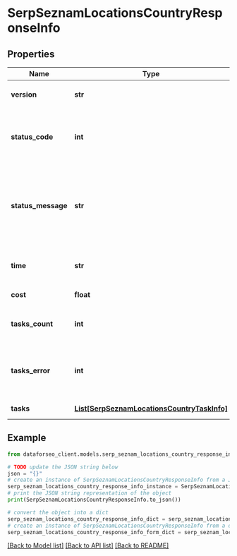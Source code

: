 # SerpSeznamLocationsCountryResponseInfo


## Properties

Name | Type | Description | Notes
------------ | ------------- | ------------- | -------------
**version** | **str** | the current version of the API | [optional] 
**status_code** | **int** | general status code you can find the full list of the response codes here | [optional] 
**status_message** | **str** | general informational message you can find the full list of general informational messages here | [optional] 
**time** | **str** | total execution time, seconds | [optional] 
**cost** | **float** | total tasks cost, USD | [optional] 
**tasks_count** | **int** | the number of tasks in the tasks array | [optional] 
**tasks_error** | **int** | the number of tasks in the tasks array returned with an error | [optional] 
**tasks** | [**List[SerpSeznamLocationsCountryTaskInfo]**](SerpSeznamLocationsCountryTaskInfo.md) | array of tasks | [optional] 

## Example

```python
from dataforseo_client.models.serp_seznam_locations_country_response_info import SerpSeznamLocationsCountryResponseInfo

# TODO update the JSON string below
json = "{}"
# create an instance of SerpSeznamLocationsCountryResponseInfo from a JSON string
serp_seznam_locations_country_response_info_instance = SerpSeznamLocationsCountryResponseInfo.from_json(json)
# print the JSON string representation of the object
print(SerpSeznamLocationsCountryResponseInfo.to_json())

# convert the object into a dict
serp_seznam_locations_country_response_info_dict = serp_seznam_locations_country_response_info_instance.to_dict()
# create an instance of SerpSeznamLocationsCountryResponseInfo from a dict
serp_seznam_locations_country_response_info_form_dict = serp_seznam_locations_country_response_info.from_dict(serp_seznam_locations_country_response_info_dict)
```
[[Back to Model list]](../README.md#documentation-for-models) [[Back to API list]](../README.md#documentation-for-api-endpoints) [[Back to README]](../README.md)


